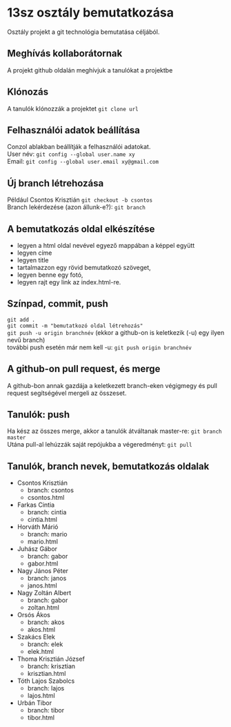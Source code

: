 # 13sz osztály bemutatkozása
Osztály projekt a git technológia bemutatása céljából.

## Meghívás kollaborátornak
A projekt github oldalán meghívjuk a tanulókat a projektbe

## Klónozás
A tanulók klónozzák a projektet `git clone url`

## Felhasználói adatok beállítása
Conzol ablakban beállítják a felhasználói adatokat.  
User név: `git config --global user.name xy`  
Email: `git config --global user.email xy@gmail.com`

## Új branch létrehozása
Például Csontos Krisztián `git checkout -b csontos`  
Branch lekérdezése (azon állunk-e?): `git branch`

## A bemutatkozás oldal elkészítése
- legyen a html oldal nevével egyező mappában a képpel együtt
- legyen címe
- legyen title
- tartalmazzon egy rövid bemutatkozó szöveget, 
- legyen benne egy fotó,
- legyen rajt egy link az index.html-re.

## Színpad, commit, push
`git add .`  
`git commit -m "bemutatkozó oldal létrehozás"`  
`git push -u origin branchnév` (ekkor a github-on is keletkezik (-u) egy ilyen nevű branch)  
további push esetén már nem kell -u: `git push origin branchnév`

## A github-on pull request, és merge
A github-bon annak gazdája a keletkezett branch-eken végigmegy és pull request segítségével mergeli az összeset.

## Tanulók: push
Ha kész az összes merge, akkor a tanulók átváltanak master-re: `git branch master`  
Utána pull-al lehúzzák saját repójukba a végeredményt: `git pull`


## Tanulók, branch nevek, bemutatkozás oldalak

- Csontos Krisztián
  - branch: csontos
  - csontos.html
- Farkas Cintia
  - branch: cintia
  - cintia.html
- Horváth Márió
  - branch: mario
  - mario.html
- Juhász Gábor
  - branch: gabor
  - gabor.html
- Nagy János Péter
  - branch: janos
  - janos.html
- Nagy Zoltán Albert
  - branch: gabor
  - zoltan.html
- Orsós Ákos
  - branch: akos
  - akos.html
- Szakács Elek
  - branch: elek
  - elek.html
- Thoma Krisztián József
  - branch: krisztian
  - krisztian.html
- Tóth Lajos Szabolcs
  - branch: lajos
  - lajos.html
- Urbán Tibor
  - branch: tibor
  - tibor.html
